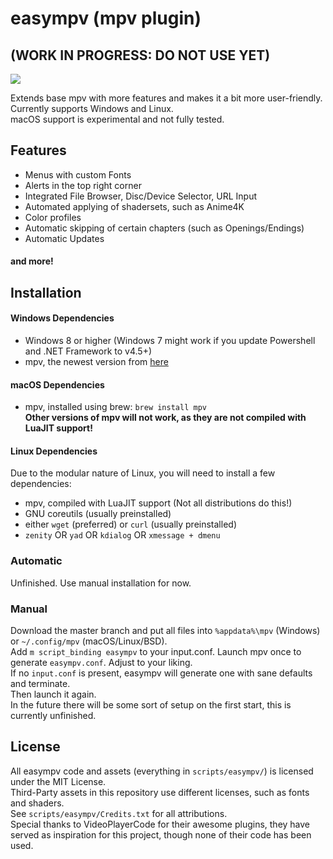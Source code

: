 # easympv (mpv plugin)
## (WORK IN PROGRESS: DO NOT USE YET)  
![](https://smto.pw/mpv/images/preview.png)


Extends base mpv with more features and makes it a bit more user-friendly.  
Currently supports Windows and Linux.  
macOS support is experimental and not fully tested.

## Features
- Menus with custom Fonts
- Alerts in the top right corner
- Integrated File Browser, Disc/Device Selector, URL Input
- Automated applying of shadersets, such as Anime4K
- Color profiles
- Automatic skipping of certain chapters (such as Openings/Endings)
- Automatic Updates
#### and more!
## Installation
#### Windows Dependencies
- Windows 8 or higher (Windows 7 might work if you update Powershell and .NET Framework to v4.5+)
- mpv, the newest version from [here](https://sourceforge.net/projects/mpv-player-windows/files/64bit/)

#### macOS Dependencies
- mpv, installed using brew: `brew install mpv`  
**Other versions of mpv will not work, as they are not compiled with LuaJIT support!**

#### Linux Dependencies
Due to the modular nature of Linux, you will need to install a few dependencies:
- mpv, compiled with LuaJIT support (Not all distributions do this!)
- GNU coreutils (usually preinstalled)
- either `wget` (preferred) or `curl` (usually preinstalled)
- `zenity` OR `yad` OR `kdialog` OR `xmessage + dmenu`

### Automatic
Unfinished. Use manual installation for now.
  
[//]: # (This sentence will be here once this is finished: Download the latest version from https://smto.pw/mpv/?#downloads.)
### Manual
Download the master branch and put all files into `%appdata%\mpv` (Windows) or `~/.config/mpv` (macOS/Linux/BSD).  
Add `m script_binding easympv` to your input.conf. Launch mpv once to generate `easympv.conf`. Adjust to your liking.  
If no `input.conf` is present, easympv will generate one with sane defaults and terminate.  
Then launch it again.  
In the future there will be some sort of setup on the first start, this is currently unfinished.  

## License
All easympv code and assets (everything in `scripts/easympv/`) is licensed under the MIT License.  
Third-Party assets in this repository use different licenses, such as fonts and shaders.  
See `scripts/easympv/Credits.txt` for all attributions.  
Special thanks to VideoPlayerCode for their awesome plugins, they have served as inspiration for this project, though none of their code has been used.  
